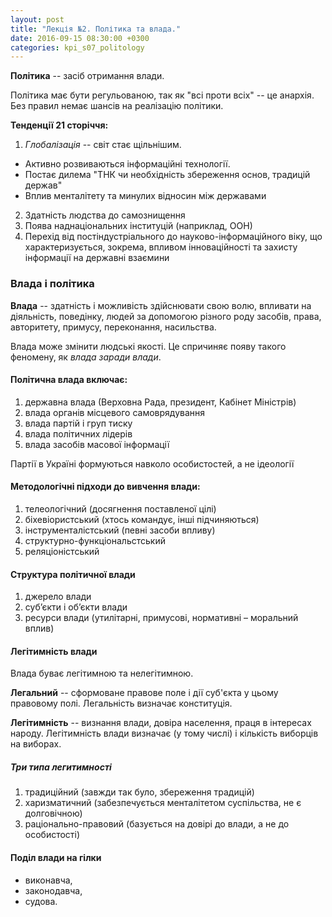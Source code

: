 ```yaml
---
layout: post
title: "Лекція №2. Політика та влада."
date: 2016-09-15 08:30:00 +0300
categories: kpi_s07_politology
---
```


**Політика** -- засіб отримання влади.

Політика має бути регульованою, так як "всі проти всіх" -- це анархія. Без правил немає шансів на реалізацію політики. 

**Тенденції 21 сторіччя:**

1. _Глобалізація_ -- світ стає щільнішим. 
  - Активно розвиваються інформаційні технології.
  - Постає дилема "ТНК чи необхідність збереження основ, традицій держав"
  - Вплив менталітету та минулих відносин між державами
2. Здатність людства до самознищення
3. Поява наднаціональних інституцій (наприклад, ООН)
4. Перехід від постіндустріального до науково-інформаційного віку, що характеризується, зокрема, впливом інноваційності та захисту інформації на державні взаємини

### Влада і політика

**Влада** -- здатність і можливість здійснювати свою волю, впливати на діяльність, поведінку, людей за допомогою різного роду засобів, права, авторитету, примусу, переконання, насильства.

Влада може змінити людські якості. Це спричиняє появу такого феномену, як _влада заради влади_.

#### Політична влада включає:

1. державна влада (Верховна Рада, президент, Кабінет Міністрів)
2. влада органів місцевого самоврядування
3. влада партій і груп тиску
4. влада політичних лідерів
5. влада засобів масової інформації

Партії в Україні формуються навколо особистостей, а не ідеології

#### Методологічні підходи до вивчення влади:

1. телеологічний (досягнення поставленої цілі)
2. біхевіористський (хтось командує, інші підчиняються)
3. інструменталістський (певні засоби впливу)
4. структурно-функціональстський
5. реляціоністський 

#### Структура політичної влади

1. джерело влади
2. суб’єкти і об’єкти влади
3. ресурси влади (утилітарні, примусові, нормативні – моральний вплив)

#### Легітимність влади

Влада буває легітимною та нелегітимною.

**Легальний** -- сформоване правове поле і дії суб'єкта у цьому правовому полі. Легальність визначає конституція.

**Легітимність** -- визнання влади, довіра населення, праця в інтересах народу. Легітимність влади визначає (у тому числі) і кількість виборців на виборах.

##### Три типа легитимності
1. традиційний (завжди так було, збереження традицій)
2. харизматичний (забезпечується менталітетом суспільства, не є долговічною)
3. раціонально-правовий (базується на довірі до влади, а не до особистості)

#### Поділ влади на гілки
- виконавча,
- законодавча,
- судова.
